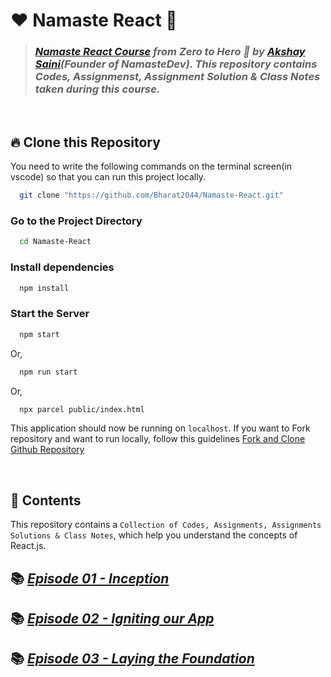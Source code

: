 # ❤️ **Namaste React** 🙏


> ### _[Namaste React Course](https://namastedev.com/learn/namaste-react) from Zero to Hero 🚀 by [Akshay Saini](https://www.linkedin.com/in/akshaymarch7/)(Founder of NamasteDev). This repository contains Codes, Assignmenst, Assignment Solution & Class Notes taken during this course._

<br />

## 🔥 **Clone this Repository**

You need to write the following commands on the terminal screen(in vscode) so that you can run this project locally.

```bash
  git clone "https://github.com/Bharat2044/Namaste-React.git"
```

### Go to the Project Directory

```sh
  cd Namaste-React
```

### Install dependencies

```sh
  npm install
```

### Start the Server

```sh
  npm start
```

Or,

```sh
  npm run start
```

Or,

```sh
  npx parcel public/index.html
```

This application should now be running on `localhost`. If you want to Fork repository and want to run locally, follow this guidelines [Fork and Clone Github Repository](https://docs.github.com/en/get-started/quickstart/fork-a-repo)

<br />

## 🎨 **Contents**

This repository contains a `Collection of Codes, Assignments, Assignments Solutions & Class Notes`, which help you understand the concepts of React.js.

## 📚 [_Episode 01 - Inception_](./Episode%2001%20-%20Inception/)

## 📚 [_Episode 02 - Igniting our App_](./Episode%2002%20-%20Igniting%20our%20App/)

## 📚 [_Episode 03 - Laying the Foundation_](./Episode%2003%20-%20Laying%20the%20Foundation/)
